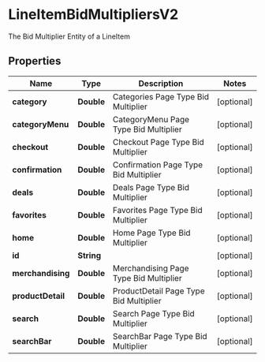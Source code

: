 

# LineItemBidMultipliersV2

The Bid Multiplier Entity of a LineItem

## Properties

| Name | Type | Description | Notes |
|------------ | ------------- | ------------- | -------------|
|**category** | **Double** | Categories Page Type Bid Multiplier |  [optional] |
|**categoryMenu** | **Double** | CategoryMenu Page Type Bid Multiplier |  [optional] |
|**checkout** | **Double** | Checkout Page Type Bid Multiplier |  [optional] |
|**confirmation** | **Double** | Confirmation Page Type Bid Multiplier |  [optional] |
|**deals** | **Double** | Deals Page Type Bid Multiplier |  [optional] |
|**favorites** | **Double** | Favorites Page Type Bid Multiplier |  [optional] |
|**home** | **Double** | Home Page Type Bid Multiplier |  [optional] |
|**id** | **String** |  |  [optional] |
|**merchandising** | **Double** | Merchandising Page Type Bid Multiplier |  [optional] |
|**productDetail** | **Double** | ProductDetail Page Type Bid Multiplier |  [optional] |
|**search** | **Double** | Search Page Type Bid Multiplier |  [optional] |
|**searchBar** | **Double** | SearchBar Page Type Bid Multiplier |  [optional] |




